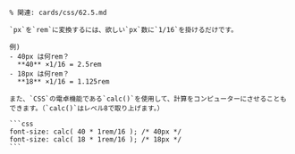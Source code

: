 ````{card} px→rem変換の方法
% 関連: cards/css/62.5.md

`px`を`rem`に変換するには、欲しい`px`数に`1/16`を掛けるだけです。

例)
- 40px は何rem？
  **40** ×1/16 = 2.5rem
- 18px は何rem？
  **18** ×1/16 = 1.125rem

また、`CSS`の電卓機能である`calc()`を使用して、計算をコンピューターにさせることもできます。（`calc()`はレベル8で取り上げます。）

```css
font-size: calc( 40 * 1rem/16 ); /* 40px */
font-size: calc( 18 * 1rem/16 ); /* 18px */
```
````
